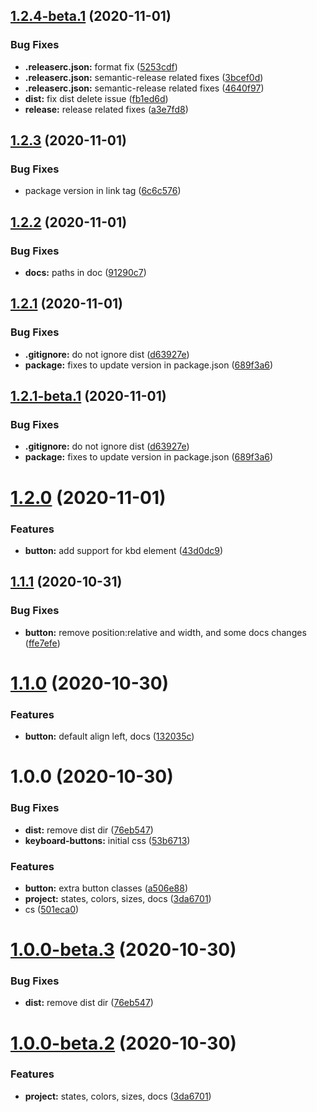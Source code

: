 ## [1.2.4-beta.1](https://github.com/shhdharmen/keyboard-css/compare/v1.2.3...v1.2.4-beta.1) (2020-11-01)


### Bug Fixes

* **.releaserc.json:** format fix ([5253cdf](https://github.com/shhdharmen/keyboard-css/commit/5253cdfa776e9d227f9b2cf768382ab3e625d265))
* **.releaserc.json:** semantic-release related fixes ([3bcef0d](https://github.com/shhdharmen/keyboard-css/commit/3bcef0d4aa279be7ff9c114205a92a01d87afdce))
* **.releaserc.json:** semantic-release related fixes ([4640f97](https://github.com/shhdharmen/keyboard-css/commit/4640f9798082fd6a23b056c16e62d7f34dd24832))
* **dist:** fix dist delete issue ([fb1ed6d](https://github.com/shhdharmen/keyboard-css/commit/fb1ed6d01da91fcf43d8afa5520c8b619f6d3ba3))
* **release:** release related fixes ([a3e7fd8](https://github.com/shhdharmen/keyboard-css/commit/a3e7fd85a4ba13ec7d75c11d981123d6249e3aa8))

## [1.2.3](https://github.com/shhdharmen/keyboard-css/compare/v1.2.2...v1.2.3) (2020-11-01)


### Bug Fixes

* package version in link tag ([6c6c576](https://github.com/shhdharmen/keyboard-css/commit/6c6c5763b3587b2ea128171afa2aa9e1cef8102e))

## [1.2.2](https://github.com/shhdharmen/keyboard-css/compare/v1.2.1...v1.2.2) (2020-11-01)


### Bug Fixes

* **docs:** paths in doc ([91290c7](https://github.com/shhdharmen/keyboard-css/commit/91290c709431d28a98451ba06cb909c74c641fb9))

## [1.2.1](https://github.com/shhdharmen/keyboard-css/compare/v1.2.0...v1.2.1) (2020-11-01)


### Bug Fixes

* **.gitignore:** do not ignore dist ([d63927e](https://github.com/shhdharmen/keyboard-css/commit/d63927e37aaca82791309ee0abf286a9e8d31def))
* **package:** fixes to update version in package.json ([689f3a6](https://github.com/shhdharmen/keyboard-css/commit/689f3a6094070e68a0e231922f5ce8b982654145))

## [1.2.1-beta.1](https://github.com/shhdharmen/keyboard-css/compare/v1.2.0...v1.2.1-beta.1) (2020-11-01)


### Bug Fixes

* **.gitignore:** do not ignore dist ([d63927e](https://github.com/shhdharmen/keyboard-css/commit/d63927e37aaca82791309ee0abf286a9e8d31def))
* **package:** fixes to update version in package.json ([689f3a6](https://github.com/shhdharmen/keyboard-css/commit/689f3a6094070e68a0e231922f5ce8b982654145))

# [1.2.0](https://github.com/shhdharmen/keyboard-css/compare/v1.1.1...v1.2.0) (2020-11-01)


### Features

* **button:** add support for kbd element ([43d0dc9](https://github.com/shhdharmen/keyboard-css/commit/43d0dc99cfc1d290da3b742a6add7861637092bb))

## [1.1.1](https://github.com/shhdharmen/keyboard-css/compare/v1.1.0...v1.1.1) (2020-10-31)


### Bug Fixes

* **button:** remove position:relative and width, and some docs changes ([ffe7efe](https://github.com/shhdharmen/keyboard-css/commit/ffe7efef40f5b4b389a07a717de2e9fb53b0eb09))

# [1.1.0](https://github.com/shhdharmen/keyboard-css/compare/v1.0.0...v1.1.0) (2020-10-30)


### Features

* **button:** default align left, docs ([132035c](https://github.com/shhdharmen/keyboard-css/commit/132035c2593e287381ba3e7f7bae37a0ef457549))

# 1.0.0 (2020-10-30)


### Bug Fixes

* **dist:** remove dist dir ([76eb547](https://github.com/shhdharmen/keyboard-css/commit/76eb547858d6ed06332c5ae21cf1fe2ff6c3bfeb))
* **keyboard-buttons:** initial css ([53b6713](https://github.com/shhdharmen/keyboard-css/commit/53b67131df6c5a2378f53e56c62033a71506f860))


### Features

* **button:** extra button classes ([a506e88](https://github.com/shhdharmen/keyboard-css/commit/a506e8868f730f127463027dfe09e350e383226b))
* **project:** states, colors, sizes, docs ([3da6701](https://github.com/shhdharmen/keyboard-css/commit/3da670166f924deb0c59ca0e86a33a95597e0140))
* cs ([501eca0](https://github.com/shhdharmen/keyboard-css/commit/501eca009dbacfce218c0248742a08528c74a0b7))

# [1.0.0-beta.3](https://github.com/shhdharmen/keyboard-css/compare/v1.0.0-beta.2...v1.0.0-beta.3) (2020-10-30)


### Bug Fixes

* **dist:** remove dist dir ([76eb547](https://github.com/shhdharmen/keyboard-css/commit/76eb547858d6ed06332c5ae21cf1fe2ff6c3bfeb))

# [1.0.0-beta.2](https://github.com/shhdharmen/keyboard-css/compare/v1.0.0-beta.1...v1.0.0-beta.2) (2020-10-30)


### Features

* **project:** states, colors, sizes, docs ([3da6701](https://github.com/shhdharmen/keyboard-css/commit/3da670166f924deb0c59ca0e86a33a95597e0140))
